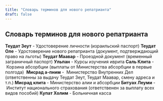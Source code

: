 ```yaml
---
title: "Словарь терминов для нового репатрианта"
draft: false
---
```


## Словарь терминов для нового репатрианта

**Теудат Зеут** - Удостоверение личности (израильский паспорт)
**Теудат Оле** - Удостоверение нового репатрианта (документ, подтверждающий право на льготы)
**Теудат Маавар** - Проездной документ (временный заграничный паспорт)
**Ульпан** - Курсы изучения иврита
**Саль Клита** - Корзина абсорбции (выплаты от Министерства абсорбции в первые полгода) 
**Мисрад а-пним** -  Министерство Внутренних Дел (ответственны за выдачу Теудат Зеут, Теудат Маавар, смену адреса и т.п.)
**Мисрад клита** - Министерство алии и абсорбции
**Битуах Леуми** - Институт национального страхования (ответственен за выплату всех видов пособий)
**Купат Холим** - Больничная касса